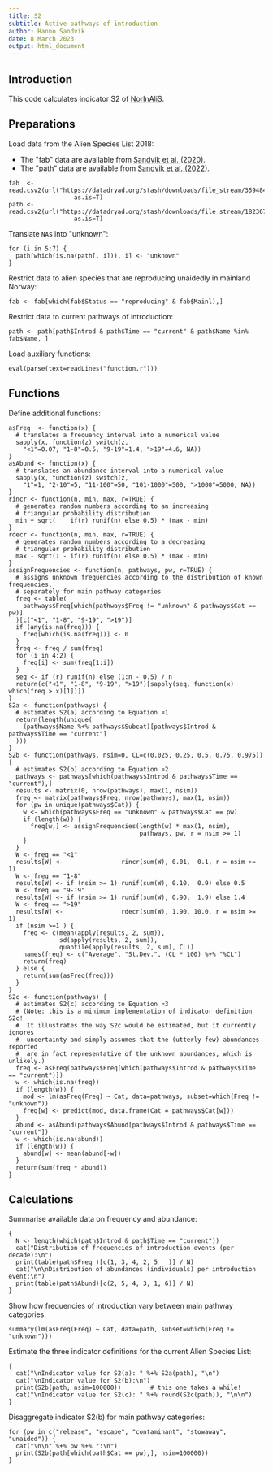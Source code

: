 ```yaml
---
title: S2
subtitle: Active pathways of introduction
author: Hanno Sandvik
date: 8 March 2023
output: html_document
---
```


## Introduction
This code calculates indicator S2 of [NorInAliS](https://github.com/HannoSandvik/NorInAliS).

## Preparations
Load data from the Alien Species List 2018:

* The "fab"  data are available from [Sandvik et al. (2020)](https://doi.org/10.5061/dryad.8sf7m0cjc).
* The "path" data are available from [Sandvik et al. (2022)](https://doi.org/10.5061/dryad.4b8gthtg7).

```{r}
fab  <- read.csv2(url("https://datadryad.org/stash/downloads/file_stream/359484"),
                  as.is=T)
path <- read.csv2(url("https://datadryad.org/stash/downloads/file_stream/1823673"),
                  as.is=T)
```


Translate `NA`s into "unknown":
```{r}
for (i in 5:7) {
  path[which(is.na(path[, i])), i] <- "unknown"
}
```


Restrict data to alien species that are reproducing unaidedly in mainland Norway:
```{r}
fab <- fab[which(fab$Status == "reproducing" & fab$Mainl),]
```

Restrict data to current pathways of introduction:
```{r}
path <- path[path$Introd & path$Time == "current" & path$Name %in% fab$Name, ]
```


Load auxiliary functions:
```{r}
eval(parse(text=readLines("function.r")))
```


## Functions
Define additional functions:
```{r}
asFreq  <- function(x) {
  # translates a frequency interval into a numerical value
  sapply(x, function(z) switch(z,
    "<1"=0.07, "1-8"=0.5, "9-19"=1.4, ">19"=4.6, NA))
}
asAbund <- function(x) {
  # translates an abundance interval into a numerical value
  sapply(x, function(z) switch(z,
    "1"=1, "2-10"=5, "11-100"=50, "101-1000"=500, ">1000"=5000, NA))
}
rincr <- function(n, min, max, r=TRUE) {
  # generates random numbers according to an increasing
  # triangular probability distribution
  min + sqrt(    if(r) runif(n) else 0.5) * (max - min)
}
rdecr <- function(n, min, max, r=TRUE) {
  # generates random numbers according to a decreasing
  # triangular probability distribution
  max - sqrt(1 - if(r) runif(n) else 0.5) * (max - min)
}
assignFrequencies <- function(n, pathways, pw, r=TRUE) {
  # assigns unknown frequencies according to the distribution of known frequencies,
  # separately for main pathway categories
  freq <- table(
    pathways$Freq[which(pathways$Freq != "unknown" & pathways$Cat == pw)]
  )[c("<1", "1-8", "9-19", ">19")]
  if (any(is.na(freq))) {
    freq[which(is.na(freq))] <- 0
  }
  freq <- freq / sum(freq)
  for (i in 4:2) {
    freq[i] <- sum(freq[1:i])
  }
  seq <- if (r) runif(n) else (1:n - 0.5) / n
  return(c("<1", "1-8", "9-19", ">19")[sapply(seq, function(x) which(freq > x)[1])])
}
S2a <- function(pathways) {
  # estimates S2(a) according to Equation ¤1
  return(length(unique(
    (pathways$Name %+% pathways$Subcat)[pathways$Introd & pathways$Time == "current"]
  )))
}
S2b <- function(pathways, nsim=0, CL=c(0.025, 0.25, 0.5, 0.75, 0.975)) {
  # estimates S2(b) according to Equation ¤2
  pathways <- pathways[which(pathways$Introd & pathways$Time == "current"),]
  results <- matrix(0, nrow(pathways), max(1, nsim))
  freq <- matrix(pathways$Freq, nrow(pathways), max(1, nsim))
  for (pw in unique(pathways$Cat)) {
    w <- which(pathways$Freq == "unknown" & pathways$Cat == pw)
    if (length(w)) {
      freq[w,] <- assignFrequencies(length(w) * max(1, nsim),
                                    pathways, pw, r = nsim >= 1)
    }
  }
  W <- freq == "<1"
  results[W] <-                rincr(sum(W), 0.01,  0.1, r = nsim >= 1)
  W <- freq == "1-8"
  results[W] <- if (nsim >= 1) runif(sum(W), 0.10,  0.9) else 0.5
  W <- freq == "9-19"
  results[W] <- if (nsim >= 1) runif(sum(W), 0.90,  1.9) else 1.4
  W <- freq == ">19"
  results[W] <-                rdecr(sum(W), 1.90, 10.0, r = nsim >= 1)
  if (nsim >=1 ) {
    freq <- c(mean(apply(results, 2, sum)),
              sd(apply(results, 2, sum)),
              quantile(apply(results, 2, sum), CL))
    names(freq) <- c("Average", "St.Dev.", (CL * 100) %+% "%CL")
    return(freq)
  } else {
    return(sum(asFreq(freq)))
  }
}
S2c <- function(pathways) {
  # estimates S2(c) according to Equation ¤3
  # (Note: this is a minimum implementation of indicator definition S2c!
  #  It illustrates the way S2c would be estimated, but it currently ignores
  #  uncertainty and simply assumes that the (utterly few) abundances reported
  #  are in fact representative of the unknown abundances, which is unlikely.)
  freq <- asFreq(pathways$Freq[which(pathways$Introd & pathways$Time == "current")])
  w <- which(is.na(freq))
  if (length(w)) {
    mod <- lm(asFreq(Freq) ~ Cat, data=pathways, subset=which(Freq != "unknown"))
    freq[w] <- predict(mod, data.frame(Cat = pathways$Cat[w]))
  }
  abund <- asAbund(pathways$Abund[pathways$Introd & pathways$Time == "current"])
  w <- which(is.na(abund))
  if (length(w)) {
    abund[w] <- mean(abund[-w])
  }
  return(sum(freq * abund))
}
```


## Calculations
Summarise available data on frequency and abundance:
```{r}
{
  N <- length(which(path$Introd & path$Time == "current"))
  cat("Distribution of frequencies of introduction events (per decade):\n")
  print(table(path$Freq )[c(1, 3, 4, 2, 5   )] / N)
  cat("\n\nDistribution of abundances (individuals) per introduction event:\n")
  print(table(path$Abund)[c(2, 5, 4, 3, 1, 6)] / N)
}
```

Show how frequencies of introduction vary between main pathway categories:
```{r}
summary(lm(asFreq(Freq) ~ Cat, data=path, subset=which(Freq != "unknown")))
```


Estimate the three indicator definitions for the current Alien Species List:
```{r}
{
  cat("\nIndicator value for S2(a): " %+% S2a(path), "\n")
  cat("\nIndicator value for S2(b):\n")
  print(S2b(path, nsim=100000))        # this one takes a while!
  cat("\nIndicator value for S2(c): " %+% round(S2c(path)), "\n\n")
}
```


Disaggregate indicator S2(b) for main pathway categories:
```{r}
for (pw in c("release", "escape", "contaminant", "stowaway", "unaided")) {
  cat("\n\n" %+% pw %+% ":\n")
  print(S2b(path[which(path$Cat == pw),], nsim=100000))
}
```
